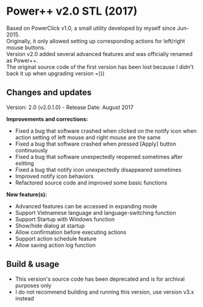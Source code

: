 ﻿# Power++ v2.0 STL (2017)
Based on PowerClick v1.0, a small utility developed by myself since Jun-2015.  
Originally, it only allowed setting up corresponding actions for left/right mouse buttons.  
Version v2.0 added several advanced features and was officially renamed as Power++.  
The original source code of the first version has been lost because I didn't back it up when upgrading version =)))

## Changes and updates
Version: 2.0 (v2.0.1.0) - Release Date: August 2017

**Improvements and corrections:**
- Fixed a bug that software crashed when clicked on the notify icon when action setting of left mouse and right mouse are the same
- Fixed a bug that software crashed when pressed [Apply] button continuously
- Fixed a bug that software unexpectedly reopened sometimes after exitting
- Fixed a bug that notify icon unexpectedly disappeared sometimes
- Improved notify icon behaviors
- Refactored source code and improved some basic functions

**New feature(s):**
- Advanced features can be accessed in expanding mode
- Support Vietnamese language and language-switching function
- Support Startup with Windows function
- Show/hide dialog at startup
- Allow confirmation before executing actions
- Support action schedule feature
- Allow saving action log function

## Build & usage
- This version's source code has been deprecated and is for archival purposes only
- I do not recommend building and running this version, use version v3.x instead
